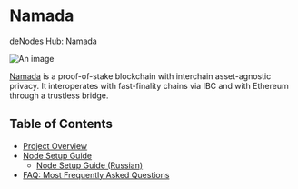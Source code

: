 # Namada

deNodes Hub: Namada

![An image](/namada-hero.svg)

[Namada](https://namada.net/) is a proof-of-stake blockchain with interchain asset-agnostic privacy. It interoperates with fast-finality chains via IBC and with Ethereum through a trustless bridge.

<!-- [[toc]] -->

## Table of Contents 
* [Project Overview](http://hub.denodes.xyz/namada/project-overview)
* [Node Setup Guide](http://hub.denodes.xyz/namada/node-setup-guide)
    * [Node Setup Guide (Russian)](http://hub.denodes.xyz/namada/node-setup-guide/node-setup-guide-russian)
* [FAQ: Most Frequently Asked Questions](http://hub.denodes.xyz/namada/faq)
